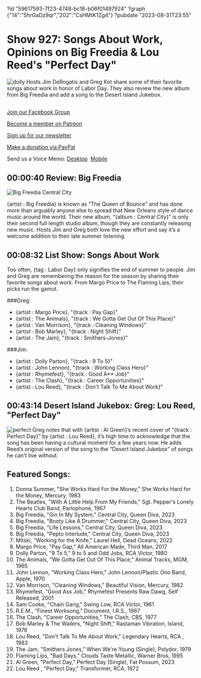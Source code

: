 ?id "59617593-7f23-4748-bc16-b06f01497924"
?graph {"14":"5hrGaDz9qr","202":"CsHMtK1Zg4"}
?pubdate "2023-08-31T23:55"
# Show 927: Songs About Work, Opinions on Big Freedia & Lou Reed's "Perfect Day"
![dolly](https://static.soundopinions.org/images/2023/9to5sleeve.jpeg)
Hosts Jim DeRogatis and Greg Kot share some of their favorite songs about work in honor of Labor Day. They also review the new album from Big Freedia and add a song to the Desert Island Jukebox.

## 

[Join our Facebook Group](https://bit.ly/3sivr9T)

[Become a member on Patreon](https://bit.ly/3slWZvc)

[Sign up for our newsletter](https://bit.ly/3eEvRnG)

[Make a donation via PayPal](https://bit.ly/3dmt9lU)

Send us a Voice Memo: [Desktop](bit.ly/2RyD5Ah)  [Mobile](sayhi.chat/soundops)


## 00:00:40 Review: Big Freedia

![Big Freedia Central City](https://static.soundopinions.org/assets/927/1412.jpg)

{artist : Big Freedia} is known as “The Queen of Bounce” and has done more than arguably anyone else to spread that New Orleans style of dance music around the world. Their new album, “{album : Central City}” is only their second full length studio album, though they are constantly releasing new music. Hosts Jim and Greg both love the new effort and say it’s a welcome addition to their late summer listening. 

## 00:08:32 List Show: Songs About Work

Too often, {tag : Labor Day} only signifies the end of summer to people. Jim and Greg are remembering the reason for the season by sharing their favorite songs about work. From Margo Price to The Flaming Lips, their picks run the gamut. 

###Greg:

- {artist : Margo Price}, "{track : Pay Gap}"
- {artist : The Animals}, "{track : We Gotta Get Out Of This Place}"
- {artist : Van Morrison}, "{track : Cleaning Windows}"
- {artist : Bob Marley}, "{track : Night Shift}"
- {artist : The Jam}, "{track : Smithers-Jones}"


###Jim:
- {artist : Dolly Parton}, "{track : 9 To 5}"
- {artist : John Lennon}, "{track : Working Class Hero}"
- {artist : Rhymefest}, "{track : Good A** Job}"
- {artist : The Clash}, "{track : Career Opportunities}"
- {artist : Lou Reed}, "{track : Don't Talk To Me About Work}"


## 00:43:14 Desert Island Jukebox: Greg: Lou Reed, "Perfect Day"
![perfect](https://static.soundopinions.org/images/2023/perfect-day-by-lou-reed-us-single-double-side-a.png)
Greg notes that with {artist : Al Green}’s recent cover of “{track : Perfect Day}” by {artist : Lou Reed}, it’s high time to acknowledge that the song has been having a cultural moment for a few years now. He adds Reed’s original version of the song to the “Desert Island Jukebox” of songs he can’t live without.


## Featured Songs:

1. Donna Summer, "She Works Hard For the Money," She Works Hard for the Money, Mercury, 1983
2. The Beatles, "With A Little Help From My Friends," Sgt. Pepper's Lonely Hearts Club Band, Parlophone, 1967
3. Big Freedia, "Gin In My System," Central City, Queen Diva, 2023
4. Big Freedia, "Booty Like A Drummer," Central City, Queen Diva, 2023
5. Big Freedia, "Life Lessons," Central City, Queen Diva, 2023
6. Big Freedia, "Pepto Interlude," Central City, Queen Diva, 2023
7. Mitski, "Working for the Knife," Laurel Hell, Dead Oceans, 2022
8. Margo Price, "Pay Gap," All American Made, Third Man, 2017
9. Dolly Parton, "9 To 5," 9 to 5 and Odd Jobs, RCA Victor, 1980
10. The Animals, "We Gotta Get Out Of This Place," Animal Tracks, MGM, 1965
11. John Lennon, "Working Class Hero," John Lennon/Plastic Ono Band, Apple, 1970
12. Van Morrison, "Cleaning Windows," Beautiful Vision, Mercury, 1982
13. Rhymefest, "Good Ass Job," Rhymefest Presents Raw Dawg, Self Released, 2001
14. Sam Cooke, "Chain Gang," Swing Low, RCA Victor, 1961
15. R.E.M., "Finest Worksong," Document, I.R.S., 1987
16. The Clash, "Career Opportunities," The Clash, CBS, 1977
17. Bob Marley & The Wailers, "Night Shift," Rastaman Vibration, Island, 1976
18. Lou Reed, "Don't Talk To Me About Work," Legendary Hearts, RCA , 1983
19. The Jam, "Smithers Jones," When We're Young (Single), Polydor, 1979
20. Flaming Lips, "Bad Days," Clouds Taste Metallic, Warner Bros, 1995
21. Al Green, "Perfect Day," Perfect Day (Single), Fat Possum, 2023
22. Lou Reed , "Perfect Day," Transformer, RCA, 1972